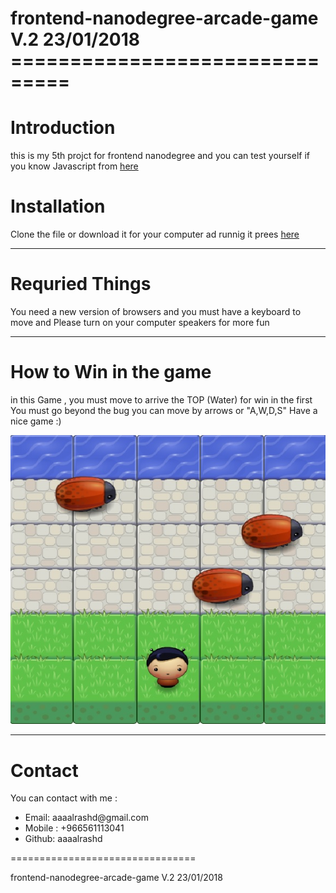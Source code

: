 <h1> frontend-nanodegree-arcade-game V.2 23/01/2018<br>
===============================</h1>

<h1> Introduction </h1>
<p> this is my 5th projct for frontend nanodegree and you can test yourself if you know Javascript from <a href="https://github.com/aaaalrashd/frontend-nanodegree-arcade-game-Challenge">here</a></p>

<h1> Installation </h1>
<p> Clone the file or download it for your computer ad runnig it prees <a href="https://github.com/aaaalrashd/frontend-nanodegree-arcade-game-Challenge" >here</a> </p>
<hr>
<h1> Requried Things </h1>

<p> You need a new version of browsers and you must have a keyboard to move and Please turn on your computer speakers for more fun
</p>
<hr>

<h1> How to Win in the game </h1>

<p>in this Game , you must move to arrive the TOP (Water) for win
in the first You must go beyond the bug
you can move by arrows or  "A,W,D,S"
    Have a nice game :) </p>
<img src="images/screen.jpg" alt="Sc">

<hr>
<h1> Contact </h1>
<p>You can contact with me :</p>
<ul>
<li>Email: aaaalrashd@gmail.com</li>
<li>Mobile : +966561113041</li>
<li>Github: aaaalrashd</li>
</ul>

================================
<p>frontend-nanodegree-arcade-game V.2 23/01/2018</p>
